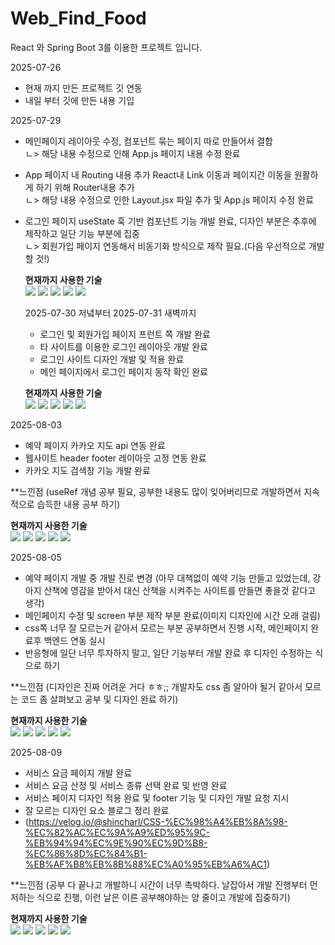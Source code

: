 # Web_Find_Food

React 와 Spring Boot 3를 이용한 프로젝트 입니다.

2025-07-26

- 현재 까지 만든 프로젝트 깃 연동
- 내일 부터 깃에 만든 내용 기입

2025-07-29

- 메인페이지 레이아웃 수정, 컴포넌트 묶는 페이지 따로 만들어서 결합<br/>
  ㄴ> 해당 내용 수정으로 인해 App.js 페이지 내용 수정 완료

- App 페이지 내 Routing 내용 추가 React내 Link 이동과 페이지간 이동을 원활하게 하기 위해 Router내용 추가<br/>
  ㄴ> 해당 내용 수정으로 인한 Layout.jsx 파일 추가 및 App.js 페이지 수정 완료

- 로그인 페이지 useState 훅 기반 컴포넌트 기능 개발 완료, 디자인 부분은 추후에 제작하고 일단 기능 부분에 집중<br/>
  ㄴ> 회원가입 페이지 연동해서 비동기화 방식으로 제작 필요.(다음 우선적으로 개발 할 것!)

  **현재까지 사용한 기술**<br/>
  <img src="https://img.shields.io/badge/javascript-F7DF1E?style=for-the-badge&logo=javascript&logoColor=black">
  <img src="https://img.shields.io/badge/react-61DAFB?style=for-the-badge&logo=react&logoColor=black">
  <img src="https://img.shields.io/badge/github-181717?style=for-the-badge&logo=github&logoColor=white">
  <img src="https://img.shields.io/badge/git-F05032?style=for-the-badge&logo=git&logoColor=white">
  <img src="https://img.shields.io/badge/css-1572B6?style=for-the-badge&logo=css3&logoColor=white">

  2025-07-30 저녘부터 2025-07-31 새벽까지

  - 로그인 및 회원가입 페이지 프런트 쪽 개발 완료
  - 타 사이트를 이용한 로그인 레이아웃 개발 완료
  - 로그인 사이트 디자인 개발 및 적용 완료
  - 메인 페이지에서 로그인 페이지 동작 확인 완료

  **현재까지 사용한 기술**<br/>
  <img src="https://img.shields.io/badge/javascript-F7DF1E?style=for-the-badge&logo=javascript&logoColor=black">
  <img src="https://img.shields.io/badge/react-61DAFB?style=for-the-badge&logo=react&logoColor=black">
  <img src="https://img.shields.io/badge/github-181717?style=for-the-badge&logo=github&logoColor=white">
  <img src="https://img.shields.io/badge/git-F05032?style=for-the-badge&logo=git&logoColor=white">
  <img src="https://img.shields.io/badge/css-1572B6?style=for-the-badge&logo=css3&logoColor=white">

2025-08-03

- 예약 페이지 카카오 지도 api 연동 완료
- 웹사이트 header footer 레이아웃 고정 연동 완료
- 카카오 지도 검색창 기능 개발 완료

\*\*느낀점 (useRef 개념 공부 필요, 공부한 내용도 많이 잊어버리므로 개발하면서 지속적으로 습득한 내용 공부 하기)

**현재까지 사용한 기술**</br>
<img src="https://img.shields.io/badge/javascript-F7DF1E?style=for-the-badge&logo=javascript&logoColor=black">
<img src="https://img.shields.io/badge/react-61DAFB?style=for-the-badge&logo=react&logoColor=black">
<img src="https://img.shields.io/badge/github-181717?style=for-the-badge&logo=github&logoColor=white">
<img src="https://img.shields.io/badge/git-F05032?style=for-the-badge&logo=git&logoColor=white">
<img src="https://img.shields.io/badge/css-1572B6?style=for-the-badge&logo=css3&logoColor=white">

2025-08-05

- 예약 페이지 개발 중 개발 진로 변경
  (아무 대책없이 예약 기능 만들고 있었는데, 강아지 산책에 영감을 받아서 대신 산책을 시켜주는 사이트를 만들면 좋을것 같다고 생각)
- 메인페이지 수정 및 screen 부분 제작 부분 완료(이미지 디자인에 시간 오래 걸림)
- css쪽 너무 잘 모르는거 같아서 모르는 부분 공부하면서 진행 시작, 메인페이지 완료후 백엔드 연동 실시
- 반응형에 일단 너무 투자하지 말고, 일단 기능부터 개발 완료 후 디자인 수정하는 식으로 하기

\*\*느낀점 (디자인은 진짜 어려운 거다 ㅎㅎ;; 개발자도 css 좀 알아야 될거 같아서 모르는 코드 좀 살펴보고 공부 및 디자인 완료 하기)

**현재까지 사용한 기술**</br>
<img src="https://img.shields.io/badge/javascript-F7DF1E?style=for-the-badge&logo=javascript&logoColor=black">
<img src="https://img.shields.io/badge/react-61DAFB?style=for-the-badge&logo=react&logoColor=black">
<img src="https://img.shields.io/badge/github-181717?style=for-the-badge&logo=github&logoColor=white">
<img src="https://img.shields.io/badge/git-F05032?style=for-the-badge&logo=git&logoColor=white">
<img src="https://img.shields.io/badge/css-1572B6?style=for-the-badge&logo=css3&logoColor=white">

2025-08-09

- 서비스 요금 페이지 개발 완료
- 서비스 요금 산정 및 서비스 종류 선택 완료 및 반영 완료
- 서비스 페이지 디자인 적용 완료 및 footer 기능 및 디자인 개발 요청 지시
- 잘 모르는 디자인 요소 블로그 정리 완료
- (https://velog.io/@shincharl/CSS-%EC%98%A4%EB%8A%98-%EC%82%AC%EC%9A%A9%ED%95%9C-%EB%94%94%EC%9E%90%EC%9D%B8-%EC%86%8D%EC%84%B1-%EB%AF%B8%EB%8B%88%EC%A0%95%EB%A6%AC1)

\*\*느낀점 (공부 다 끝나고 개발하니 시간이 너무 촉박하다. 날잡아서 개발 진행부터 먼저하는 식으로 진행, 이런 날은 이른 공부해야하는 양 줄이고 개발에 집중하기)

**현재까지 사용한 기술**</br>
<img src="https://img.shields.io/badge/javascript-F7DF1E?style=for-the-badge&logo=javascript&logoColor=black">
<img src="https://img.shields.io/badge/react-61DAFB?style=for-the-badge&logo=react&logoColor=black">
<img src="https://img.shields.io/badge/github-181717?style=for-the-badge&logo=github&logoColor=white">
<img src="https://img.shields.io/badge/git-F05032?style=for-the-badge&logo=git&logoColor=white">
<img src="https://img.shields.io/badge/css-1572B6?style=for-the-badge&logo=css3&logoColor=white">
